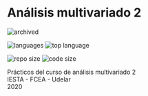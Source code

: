 # Análisis multivariado 2

![archived](https://img.shields.io/badge/lifecycle-archived-red.svg)

![languages](https://img.shields.io/github/languages/count/daczarne/udelar_analisis_multivariado_2)
![top language](https://img.shields.io/github/languages/top/daczarne/udelar_analisis_multivariado_2) 

![repo size](https://img.shields.io/github/repo-size/daczarne/udelar_analisis_multivariado_2)
![code size](https://img.shields.io/github/languages/code-size/daczarne/udelar_analisis_multivariado_2)

Prácticos del curso de análisis multivariado 2  
IESTA - FCEA - Udelar  
2020  
